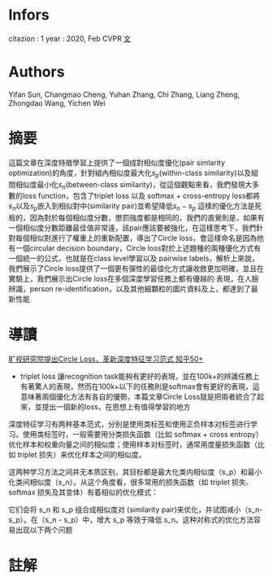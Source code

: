 # Infors
citazion : 1
year : 2020, Feb
CVPR
[文](https://arxiv.org/abs/2002.10857?fbclid=IwAR3TQIQZk22FAkL7uSfx4ZEkQOq-mbQXgcXwE6r32HkTxRAUyUQZ9TOGlqo)

# Authors
Yifan Sun, Changmao Cheng, Yuhan Zhang, Chi Zhang, Liang Zheng, Zhongdao Wang, Yichen Wei

# 摘要
這篇文章在深度特徵學習上提供了一個成對相似度優化(pair simlarity optimization)的角度，針對組內相似度最大化$s_p$(within-class similarity)以及組間相似度最小化$s_n$(between-class similarity)，從這個觀點來看，我們發現大多數的loss function，包含了triplet loss 以及 softmax + cross-entropy loss都將$s_n$以及$s_p$嵌入到相似對中(similarity pair)並希望降低$s_n - s_p$
這樣的優化方法是死板的，因為對於每個相似度分數，懲罰強度都是相同的，我們的直覺則是，如果有一個相似度分數距離最佳值非常遠，該pair應該要被強化，在這樣思考下，我們針對每個相似對進行了權重上的重新配置，導出了Circle loss，會這樣命名是因為他有一個circular decision boundary，Circle loss對於上述題種的兩種優化方式有一個統一的公式，也就是在class level學習以及 pairwise labels，解析上來說，我們展示了Circle loss提供了一個更有彈性的最佳化方式讓收斂更加明確，並且在實驗上，我們展示出Circle loss在多個深度學習任務上都有優越的·表現，在人臉辨識，person re-identification，以及其他細顆粒的圖片資料及上，都達到了最新性能

# 導讀
[旷视研究院提出Circle Loss，革新深度特征学习范式 知乎50+](https://zhuanlan.zhihu.com/p/117716663)

* triplet loss 讓recognition task能夠有更好的表現，並在100k+的辨識任務上有著驚人的表現，然而在100k+以下的任務則是softmax會有更好的表現，這意味著兩個優化方法有各自的優勢，本篇文章Circle Loss就是把兩者統合了起來，並提出一個新的loss，在思想上有值得學習的地方

深度特征学习有两种基本范式，分别是使用类标签和使用正负样本对标签进行学习。使用类标签时，一般需要用分类损失函数（比如 softmax + cross entropy）优化样本和权重向量之间的相似度；使用样本对标签时，通常用度量损失函数（比如 triplet 损失）来优化样本之间的相似度。

这两种学习方法之间并无本质区别，其目标都是最大化类内相似度（s_p）和最小化类间相似度（s_n）。从这个角度看，很多常用的损失函数（如 triplet 损失、softmax 损失及其变体）有着相似的优化模式：

它们会将 s_n 和 s_p 组合成相似度对 (similarity pair)来优化，并试图减小（s_n-s_p）。在（s_n - s_p）中，增大 s_p 等效于降低 s_n。这种对称式的优化方法容易出现以下两个问题

# 註解
